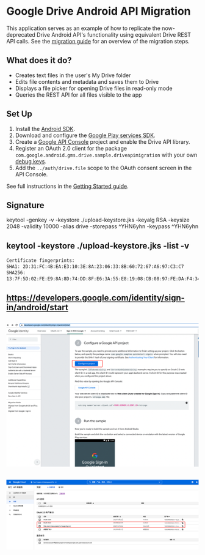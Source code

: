 # Google Drive Android API Migration

This application serves as an example of how to replicate the now-deprecated
Drive Android API's functionality using equivalent Drive REST API calls. See the
[migration guide](https://developers.google.com/drive/android/deprecation) for
an overview of the migration steps.

## What does it do?

*   Creates text files in the user's My Drive folder
*   Edits file contents and metadata and saves them to Drive
*   Displays a file picker for opening Drive files in read-only mode
*   Queries the REST API for all files visible to the app

## Set Up

1.  Install the [Android SDK](https://developer.android.com/sdk/index.html).
1.  Download and configure the
    [Google Play services SDK](https://developer.android.com/google/play-services/setup.html).
1.  Create a
    [Google API Console](https://console.developers.google.com/projectselector/apis/dashboard)
    project and enable the Drive API library.
1.  Register an OAuth 2.0 client for the package
    `com.google.android.gms.drive.sample.driveapimigration` with your own
    [debug keys](https://developers.google.com/drive/android/auth).
1.  Add the `../auth/drive.file` scope to the OAuth consent screen in the API
    Console.

See full instructions in the
[Getting Started guide](https://developers.google.com/drive/android/get-started).


## Signature
keytool -genkey -v -keystore ./upload-keystore.jks -keyalg RSA -keysize 2048 -validity 10000 -alias drive -storepass ^YHN6yhn -keypass ^YHN6yhn

## keytool -keystore ./upload-keystore.jks -list -v

    Certificate fingerprints:
    SHA1: 2D:31:FC:4B:EA:E3:10:3E:8A:23:06:33:8B:60:72:67:A6:97:C3:C7
    SHA256: 13:7F:5D:02:FE:E9:8A:8D:74:DD:8F:E6:3A:55:E8:19:08:CB:08:97:FE:DA:F4:34:4B:2A:44:0B:4E:A5:BF:1A

## https://developers.google.com/identity/sign-in/android/start

## ![快捷生成凭证（OAuth 2.0 Client ID）](551655883648_.pic.jpg)

## ![将生成两个凭证：OAuth client (Android) 、Web client (Auto-created for Google Sign-in)](571655883676_.pic.jpg)